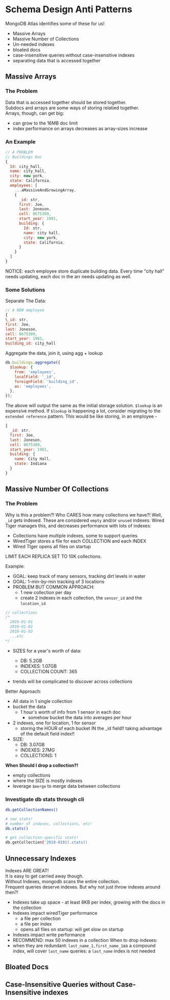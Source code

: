 # Schema Design Anti Patterns

MongoDB Atlas identifies some of these for us!

- Massive Arrays
- Massive Number of Collections
- Un-needed indexes
- bloated docs
- case-insensitive queries without case-insensitive indexes
- separating data that is accessed together

## Massive Arrays

### The Problem

Data that is accessed together should be stored together.  
Subdocs and arrays are some ways of storing relatied together.  
Arrays, though, can get big:

- can grow to the 16MB doc limit
- index performance on arrays decreases as array-sizes increase

### An Example

```js
// A PROBLEM
// Buildings Doc
{
  Id: city_hall,
  name: city_hall,
  city: new york,
  state: California,
  employees: [
    ...aMassiveAndGrowingArray,
    {
      _id: str,
      first: Joe,
      last: Joneson,
      cell: 8675309,
      start_year: 1981,
      building: {
        Id: str,
        name: city hall,
        city: new york,
        state: California,
      }
    }
  ]
}
```

NOTICE: each employee store duplicate building data. Every time "city hall" needs updating, each doc in the arr needs updating as well.

### Some Solutions

Separate The Data:

```js
// A NEW employee
{
\_id: str,
first: Joe,
last: Joneson,
cell: 8675309,
start_year: 1981,
building_id: city_hall
```

Aggregate the data, join it, using agg + lookup

```js
db.buildings.aggregate({
  $lookup: {
    from: 'employees',
    localField: '_id',
    foreignField: 'building_id',
    as: 'employees',
  },
});
```

The above will output the same as the initial storage solution.
`$lookup` is an expensive method. If `$lookup` is happening a lot, consider migrating to the `extended reference` pattern. This would be like storing, in an employee -

```js
{
  _id: str,
  first: Joe,
  last: Joneson,
  cell: 8675309,
  start_year: 1981,
  building: {
    name: City Hall,
    state: Indiana
  }
}
```

## Massive Number Of Collections

### The Problem

Why is this a problem?! Who CARES how many collections we have?!
Well, `_id` gets indexed. These are considered `empty` and/or `unused` indexes.
Wired Tiger manages this, and decreases performance with lots of indexes:

- Collections have multiple indexes, some to support queries
- WiredTiger stores a file for each COLLECTION and each INDEX
- Wired TIger opens all files on startup

LIMIT EACH REPLICA SET TO 10K collections.

Example:

- GOAL: keep track of many sensors, tracking dirt levels in water
- GOAL: 1-min-by-min tracking of 3 locations
- PROBLEM BUT COMMON APPROACH:
  - 1 new collection per day
  - create 2 indexes in each collection, the `sensor_id` and the `location_id`

```js
// collections
/*
  2019-01-01
  2019-01-02
  2019-01-03
  ...etc
*/
```

- SIZES for a year's worth of data:

  - DB: 5.2GB
  - INDEXES: 1.07GB
  - COLLECTION COUNT: 365

- trends will be complicated to discover across collections

Better Approach:

- All data in 1 single collection
- bucket the data
  - 1 hour's worth of info from 1 sensor in each doc
    - somehow bucket the data into averages per hour
- 2 indexes, one for location, 1 for sensor
  - storing the HOUR of each bucket IN the \_id field!! taking advantage of the default field index!!
- SIZE:
  - DB: 3.07GB
  - INDEXES: 27MG
  - COLLECTIONS: 1

**When Should I drop a collection?!**

- empty collections
- where the SIZE is mostly indexes
- leverage `$merge` to merge data between collections

### Investigate db stats through cli

```bash
db.getCollectionNames()

# see stats!
# number of indexes, collections, etc!
db.stats()

# get collection-specific stats!
db.getCollection('2019-0101).stats()
```

## Unnecessary Indexes

Indexes ARE GREAT!  
It is easy to get carried away though.  
Without Indexes, mongodb scans the entire collection.  
Frequent queries deserve indexes.
But why not just throw indexes around then?!

- Indexes take up space - at least 8KB per index, growing with the docs in the collection
- Indexes impact wiredTiger performance
  - a file per collection
  - a file per index
  - opens all files on startup: will get slow on startup
- Indexes impact write performance
- RECOMMEND: max 50 indexes in a collection
  When to drop indexes:
- when they are redundant: `last_name_1,first_name_1`as a compound index, will cover `last_name` queries: a `last_name` index is not needed

## Bloated Docs

## Case-Insensitive Queries without Case-Insensitive indexes
